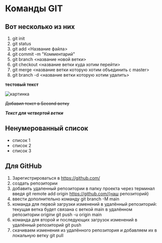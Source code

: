 # Команды GIT

## Вот несколько из них

1. git init
2. git status 
3. git add <Название файла> 
4. git commit -m "Комментарий"
5. git branch <название новой ветки>
6. git checkout <название ветки куда хотим перейти>
7. git merge <название ветки которую хотим объединить с master>
8. git branch -d <название ветки которую хотим удалить>

**тестовый текст**

![картинка](preview.jpg "Картинка")

~~Добавил текст в Second ветку~~

***Текст для четвертой ветки***
## Ненумерованный список
* список 1
* список 2
* список 3

## Для GitHub
1. Зарегистрироваться в https://github.com/
2. создать репозитории
3. добавить удаленный репозитории в папку проекта через терминал введя git remote add origin https://github.com/{наш репозиторий}
4. ввести дополнительно команду  git branch -M main  
5. команда для первой загрузки изменений в удалённый репозиторий: текущая ветка будет связана с веткой main в удалённом репозитории originи git push -u origin main 
6. команда для второй и последующих загрузок изменений в удалённый репозиторий git push
7. скачиваем изменения из удалённого репозитория и добавляем их в локальную ветку git pull